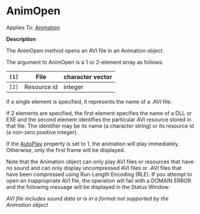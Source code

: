 



<h1 class="heading"><span class="name">AnimOpen</span></h1>

Applies To: [Animation](../a-z/animation.md)


**Description**


The AnimOpen method opens an AVI file in an Animation object.


The argument to AnimOpen is a 1 or 2-element array as follows:


| `[1]` | File | character vector |
| --- | --- | ---  |
| `[2]` | Resource id | integer |


If a single element is specified, it represents the name of a .AVI file.


If 2 elements are specified, the first element specifies the name of a DLL or EXE and the second element identifies the particular AVI resource stored in that file. The identifier may be its name (a character string) or its resource id (a non-zero positive integer).


If the [AutoPlay](../a-z/autoplay.md) property is set to 1, the animation will play immediately. Otherwise, only the first frame will be displayed.


Note that the Animation object can only play AVI files or resources that have no sound and can only display uncompressed AVI files or .AVI files that have been compressed using Run-Length Encoding (RLE). If you attempt to open an inappropriate AVI file, the operation will fail with a DOMAIN ERROR and the following message will be displayed in the Status Window:


*AVI file includes sound data or is in a format not supported by the Animation object*


